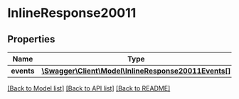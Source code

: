 # InlineResponse20011

## Properties
Name | Type | Description | Notes
------------ | ------------- | ------------- | -------------
**events** | [**\Swagger\Client\Model\InlineResponse20011Events[]**](InlineResponse20011Events.md) |  | [optional] 

[[Back to Model list]](../README.md#documentation-for-models) [[Back to API list]](../README.md#documentation-for-api-endpoints) [[Back to README]](../README.md)


